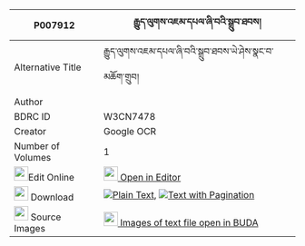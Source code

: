 |P007912|རྒྱུད་ལུགས་འཇམ་དཔལ་ཞི་བའི་སྒྲུབ་ཐབས། 
| --- | --- 
|Alternative Title |རྒྱུད་ལུགས་འཇམ་དཔལ་ཞི་བའི་སྒྲུབ་ཐབས་ཡེ་ཤེས་སྣང་བ་མཆོག་གྲུབ།
|Author | 
|BDRC ID | W3CN7478
|Creator | Google OCR
|Number of Volumes| 1
|<img width="25" src="https://img.icons8.com/color/25/000000/edit-property.png">Edit Online| [<img width="25" src="https://avatars.githubusercontent.com/u/45091458?s=200&v=4"> Open in Editor](http://editor.openpecha.org/P007912)
|<img width="25" src="https://img.icons8.com/fluent/48/000000/download-2.png"/>  Download | [![](https://img.icons8.com/color/20/000000/txt.png)Plain Text](https://github.com/Openpecha/P007912/releases/download/v1/gyu_luk_jampal_shyiwa_i_drubta_plain_P007912.zip), [![](https://img.icons8.com/color/20/000000/txt.png)Text with Pagination](https://github.com/Openpecha/P007912/releases/download/v1/gyu_luk_jampal_shyiwa_i_drubta_pages_P007912.zip)
|<img width="25" src="https://img.icons8.com/plasticine/100/000000/pictures-folder.png"/>  Source Images | [<img width="25" src="https://library.bdrc.io/icons/BUDA-small.svg"> Images of text file open in BUDA](https://library.bdrc.io/show/bdr:W3CN7478)